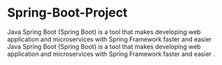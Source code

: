# Spring-Boot-Project
Java Spring Boot (Spring Boot) is a tool that makes developing web application and microservices with Spring Framework faster and easier Java Spring Boot (Spring Boot) is a tool that makes developing web application and microservices with Spring Framework faster and easier .
